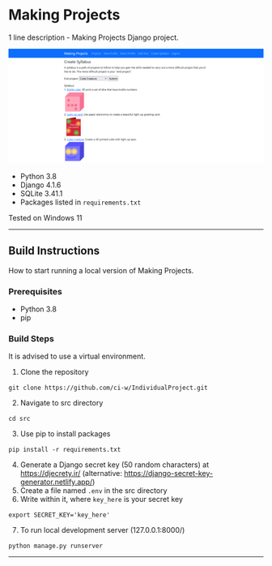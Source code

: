 # Making Projects
1 line description - Making Projects Django project. 

<img src="../dissertation/images/syllabus.png">


* Python 3.8 
* Django 4.1.6
* SQLite 3.41.1
* Packages listed in `requirements.txt`

Tested on Windows 11 
____________________________________
## Build Instructions
How to start running a local version of Making Projects. 

### Prerequisites 
* Python 3.8
* pip

### Build Steps 
It is advised to use a virtual environment. 

1. Clone the repository
``` ssh
git clone https://github.com/ci-w/IndividualProject.git
```
2. Navigate to src directory
```
cd src
```

3. Use pip to install packages

```
pip install -r requirements.txt
``` 
4. Generate a Django secret key (50 random characters) at https://djecrety.ir/ (alternative: https://django-secret-key-generator.netlify.app/)
5. Create a file named `.env` in the src directory
6. Write within it, where `key_here` is your secret key
```
export SECRET_KEY='key_here'
```
7. To run local development server (127.0.0.1:8000/)
```
python manage.py runserver
```
____________________________________